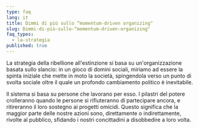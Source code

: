 ```yaml
---
type: faq
lang: it
title: Dimmi di più sullo “momentum-driven organizing"
slug: Dimmi-di-più-sullo-“momentum-driven-organizing"
faq_types:
  - la-strategia
published: true
---
```

La strategia della ribellione all'estinzione si basa su un'organizzazione basata sullo slancio: in un gioco di domini sociali, miriamo ad essere la spinta iniziale che mette in moto la società, spingendola verso un punto di svolta sociale oltre il quale un profondo cambiamento politico è inevitabile.

Il sistema si basa su persone che lavorano per esso. I pilastri del potere crolleranno quando le persone si rifiuteranno di partecipare ancora, e ritireranno il loro sostegno ai progetti omicidi. Questo significa che la maggior parte delle nostre azioni sono, direttamente o indirettamente, rivolte al pubblico, sfidando i nostri concittadini a disobbedire a loro volta.